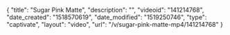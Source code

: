 {
    "title": "Sugar Pink Matte",
    "description": "",
    "videoid": "141214768",
    "date_created": "1518570619",
    "date_modified": "1519250746",
    "type": "captivate",
    "layout": "video",
    "url": "\/v\/sugar-pink-matte-mp4\/141214768"
}